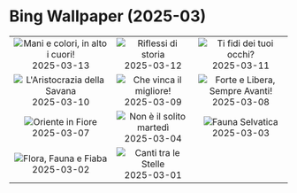# Bing Wallpaper (2025-03)

|  |  |  |
|:---:|:---:|:---:|
| ![](https://www.bing.com/th?id=OHR.HoliColors_IT-IT0107913945_400x240.jpg "Mani e colori, in alto i cuori!") 2025-03-13 | ![](https://www.bing.com/th?id=OHR.ChateauLoire_IT-IT0010511029_400x240.jpg "Riflessi di storia") 2025-03-12 | ![](https://www.bing.com/th?id=OHR.NusaPenida_IT-IT9952682567_400x240.jpg "Ti fidi dei tuoi occhi?") 2025-03-11 |
| ![](https://www.bing.com/th?id=OHR.NappingLion_IT-IT9842565728_400x240.jpg "L'Aristocrazia della Savana") 2025-03-10 | ![](https://www.bing.com/th?id=OHR.WinterGamesTurin_IT-IT9894957082_400x240.jpg "Che vinca il migliore!") 2025-03-09 | ![](https://www.bing.com/th?id=OHR.FearlessWomen_IT-IT9544136799_400x240.jpg "Forte e Libera, Sempre Avanti!") 2025-03-08 |
| ![](https://www.bing.com/th?id=OHR.PlumBlossom_IT-IT9649247802_400x240.jpg "Oriente in Fiore") 2025-03-07 | ![](https://www.bing.com/th?id=OHR.MardiGrasJackson_IT-IT5960330110_400x240.jpg "Non è il solito martedì") 2025-03-04 | ![](https://www.bing.com/th?id=OHR.HornbillPair_IT-IT0150079379_400x240.jpg "Fauna Selvatica") 2025-03-03 |
| ![](https://www.bing.com/th?id=OHR.EucalyptusForest_IT-IT0078107703_400x240.jpg "Flora, Fauna e Fiaba") 2025-03-02 | ![](https://www.bing.com/th?id=OHR.MaligneLakeJasper_IT-IT4481289877_400x240.jpg "Canti tra le Stelle") 2025-03-01 |  |
